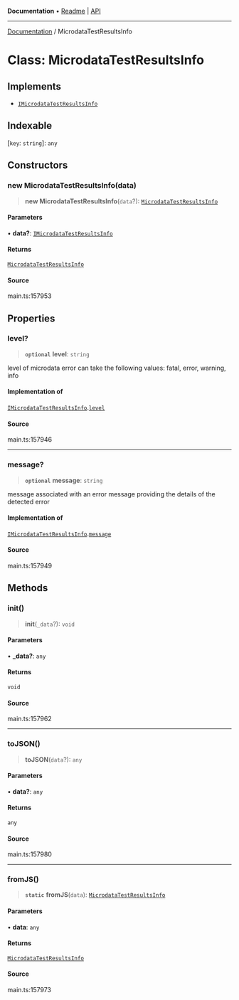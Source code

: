 **Documentation** • [Readme](../README.md) \| [API](../globals.md)

***

[Documentation](../README.md) / MicrodataTestResultsInfo

# Class: MicrodataTestResultsInfo

## Implements

- [`IMicrodataTestResultsInfo`](../interfaces/IMicrodataTestResultsInfo.md)

## Indexable

 \[`key`: `string`\]: `any`

## Constructors

### new MicrodataTestResultsInfo(data)

> **new MicrodataTestResultsInfo**(`data`?): [`MicrodataTestResultsInfo`](MicrodataTestResultsInfo.md)

#### Parameters

• **data?**: [`IMicrodataTestResultsInfo`](../interfaces/IMicrodataTestResultsInfo.md)

#### Returns

[`MicrodataTestResultsInfo`](MicrodataTestResultsInfo.md)

#### Source

main.ts:157953

## Properties

### level?

> **`optional`** **level**: `string`

level of microdata error
can take the following values: fatal, error, warning, info

#### Implementation of

[`IMicrodataTestResultsInfo`](../interfaces/IMicrodataTestResultsInfo.md).[`level`](../interfaces/IMicrodataTestResultsInfo.md#level)

#### Source

main.ts:157946

***

### message?

> **`optional`** **message**: `string`

message associated with an error
message providing the details of the detected error

#### Implementation of

[`IMicrodataTestResultsInfo`](../interfaces/IMicrodataTestResultsInfo.md).[`message`](../interfaces/IMicrodataTestResultsInfo.md#message)

#### Source

main.ts:157949

## Methods

### init()

> **init**(`_data`?): `void`

#### Parameters

• **\_data?**: `any`

#### Returns

`void`

#### Source

main.ts:157962

***

### toJSON()

> **toJSON**(`data`?): `any`

#### Parameters

• **data?**: `any`

#### Returns

`any`

#### Source

main.ts:157980

***

### fromJS()

> **`static`** **fromJS**(`data`): [`MicrodataTestResultsInfo`](MicrodataTestResultsInfo.md)

#### Parameters

• **data**: `any`

#### Returns

[`MicrodataTestResultsInfo`](MicrodataTestResultsInfo.md)

#### Source

main.ts:157973

